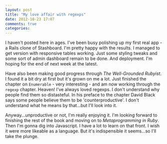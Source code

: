 ```yaml
---
layout: post
title: "My love affair with regexps"
date: 2012-10-23 17:07
comments: true
categories: 
---
```

I haven't posted here in ages.  I've been busy polishing up my first real app - a Rails clone of Stashboard.  I'm pretty happy with the results.  I managed to get version with responsive tables working.  Just some styling tweaks and some sort of admin dashboard remain to be done.  And deployment.  I'm hoping for the end of next week at the latest.

Have also been making good progress through _The Well-Grounded Rubyist_.  I found it a bit dry at first but it's grown on me a lot.  Just finished the chapter on `Enumerable` - very interesting - and am now working through the `regexp` chapter.  Heaven!  I've always loved regexps.  I don't understand why people find them so distasteful.  In his preface to the chapter David Black says some people believe them to be 'counterproductive'.  I don't understand what he means by that...but I'll look into it.

Anyway...unproductive or not, I'm really enjoying it.  I'm looking forward to finishing the rest of the book and moving on to _Metaprogramming in Ruby_.  Then I'm gonna dig into Javascript.  I have a lot to learn on that front.  I wish it were more likeable as a language.  But it's indispensible it seems...so I'll take the plunge.